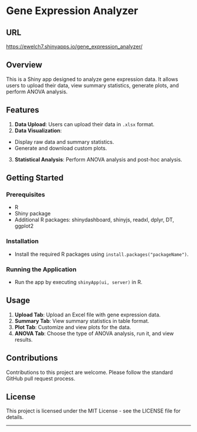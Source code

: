 # Gene Expression Analyzer

## URL
https://ewelch7.shinyapps.io/gene_expression_analyzer/

## Overview
This is a Shiny app designed to analyze gene expression data. It allows users to upload their data, view summary statistics, generate plots, and perform ANOVA analysis.

## Features
1. **Data Upload**: Users can upload their data in `.xlsx` format.
2. **Data Visualization**: 
  - Display raw data and summary statistics.
- Generate and download custom plots.
3. **Statistical Analysis**: Perform ANOVA analysis and post-hoc analysis.

## Getting Started

### Prerequisites
- R
- Shiny package
- Additional R packages: shinydashboard, shinyjs, readxl, dplyr, DT, ggplot2

### Installation
- Install the required R packages using `install.packages("packageName")`.

### Running the Application
- Run the app by executing `shinyApp(ui, server)` in R.

## Usage

1. **Upload Tab**: Upload an Excel file with gene expression data.
2. **Summary Tab**: View summary statistics in table format.
3. **Plot Tab**: Customize and view plots for the data.
4. **ANOVA Tab**: Choose the type of ANOVA analysis, run it, and view results.

## Contributions
Contributions to this project are welcome. Please follow the standard GitHub pull request process.

## License
This project is licensed under the MIT License - see the LICENSE file for details.

---
  

